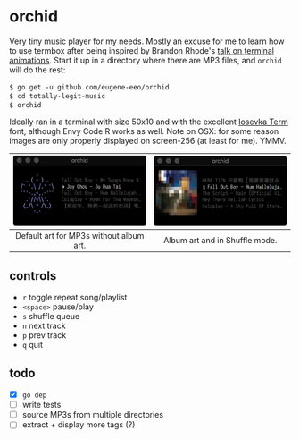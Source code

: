 # orchid

Very tiny music player for my needs. Mostly an excuse for me to learn how
to use termbox after being inspired by Brandon Rhode's [talk on terminal animations](https://www.youtube.com/watch?v=rrMnmLyYjU8).
Start it up in a directory where there are MP3 files, and `orchid` will
do the rest:

    $ go get -u github.com/eugene-eeo/orchid
    $ cd totally-legit-music
    $ orchid

Ideally ran in a terminal with size 50x10 and with the excellent [Iosevka Term](https://github.com/be5invis/Iosevka)
font, although Envy Code R works as well. Note on OSX: for some reason images
are only properly displayed on screen-256 (at least for me). YMMV.

| <img src='./screenshots/demo1.png' width='300px'>   | <img src='./screenshots/demo2.png' width='300px'>  |
|:---------------------------------------:|:--------------------------------------:|
| Default art for MP3s without album art. | Album art and in Shuffle mode.         |


## controls

- `r` toggle repeat song/playlist
- `<space>` pause/play
- `s` shuffle queue
- `n` next track
- `p` prev track
- `q` quit

## todo

- [x] `go dep`
- [ ] write tests
- [ ] source MP3s from multiple directories
- [ ] extract + display more tags (?)

